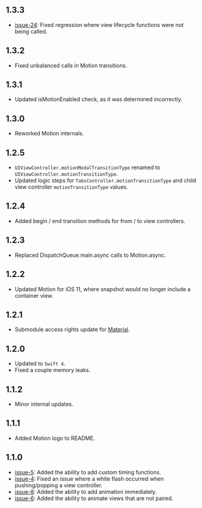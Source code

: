 ## 1.3.3

* [issue-24](https://github.com/CosmicMind/Motion/issues/24): Fixed regression where view lifecycle functions were not being called.

## 1.3.2

* Fixed unbalanced calls in Motion transitions.

## 1.3.1

* Updated isMotionEnabled check, as it was determined incorrectly. 

## 1.3.0

* Reworked Motion internals.

## 1.2.5

* `UIViewController.motionModalTransitionType` renamed to `UIViewController.motionTransitionType`.
* Updated logic steps for `TabsController.motionTransitionType` and child view controller `motionTransitionType` values.

## 1.2.4

* Added begin / end transition methods for from / to view controllers.

## 1.2.3

* Replaced DispatchQueue.main.async calls to Motion.async.

## 1.2.2

* Updated Motion for iOS 11, where snapshot would no longer include a container view.

## 1.2.1

* Submodule access rights update for [Material](https://github.com/CosmicMind/Material).

## 1.2.0

* Updated to `Swift 4`.
* Fixed a couple memory leaks.

## 1.1.2

* Minor internal updates.

## 1.1.1

* Added Motion logo to README.

## 1.1.0

* [issue-5](https://github.com/CosmicMind/Motion/issues/5): Added the ability to add custom timing functions.
* [issue-4](https://github.com/CosmicMind/Motion/issues/4): Fixed an issue where a white flash occurred when pushing/popping a view controller.
* [issue-8](https://github.com/CosmicMind/Motion/issues/8): Added the ability to add animation immediately.
* [issue-6](https://github.com/CosmicMind/Motion/issues/6): Added the ability to animate views that are not paired.
